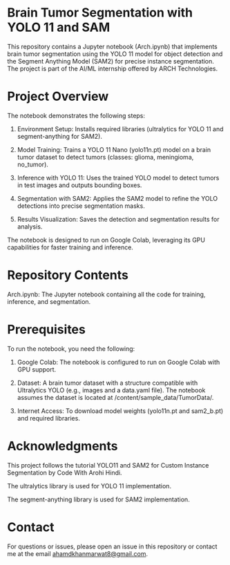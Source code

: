 # Brain Tumor Segmentation with YOLO 11 and SAM

This repository contains a Jupyter notebook (Arch.ipynb) that implements brain tumor segmentation using the YOLO 11 model for object detection and the Segment Anything Model (SAM2) for precise instance segmentation. The project is part of the AI/ML internship offered by ARCH Technologies.

# Project Overview

The notebook demonstrates the following steps:

1. Environment Setup: Installs required libraries (ultralytics for YOLO 11 and segment-anything for SAM2).

2. Model Training: Trains a YOLO 11 Nano (yolo11n.pt) model on a brain tumor dataset to detect tumors (classes: glioma, meningioma, no_tumor).

3. Inference with YOLO 11: Uses the trained YOLO model to detect tumors in test images and outputs bounding boxes.

4. Segmentation with SAM2: Applies the SAM2 model to refine the YOLO detections into precise segmentation masks.

5. Results Visualization: Saves the detection and segmentation results for analysis.

The notebook is designed to run on Google Colab, leveraging its GPU capabilities for faster training and inference.

# Repository Contents

Arch.ipynb: The Jupyter notebook containing all the code for training, inference, and segmentation.

# Prerequisites

To run the notebook, you need the following:

1. Google Colab: The notebook is configured to run on Google Colab with GPU support.

2. Dataset: A brain tumor dataset with a structure compatible with Ultralytics YOLO (e.g., images and a data.yaml file). The notebook assumes the dataset is located at /content/sample_data/TumorData/.

3. Internet Access: To download model weights (yolo11n.pt and sam2_b.pt) and required libraries.

# Acknowledgments

This project follows the tutorial YOLO11 and SAM2 for Custom Instance Segmentation by Code With Arohi Hindi.

The ultralytics library is used for YOLO 11 implementation.

The segment-anything library is used for SAM2 implementation.

# Contact

For questions or issues, please open an issue in this repository or contact me at the email ahamdkhanmarwat8@gmail.com.
